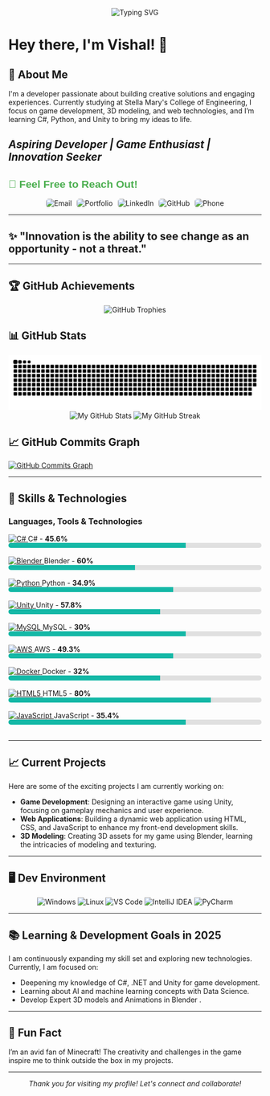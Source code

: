 <p align="center">
  <img src="https://readme-typing-svg.herokuapp.com?font=Fira+Code&pause=1000&color=F7F7F7&center=true&vCenter=true&width=435&lines=Welcome+to+My+GitHub+Profile!;I'm+a+Tech+Explorer+and+Developer!;Always+learning+something+new!" alt="Typing SVG" />
</p>

# Hey there, I'm Vishal! 👋
## 🌟 About Me
I'm a developer passionate about building creative solutions and engaging experiences. Currently studying at Stella Mary's College of Engineering, I focus on game development, 3D modeling, and web technologies, and I’m learning C#, Python, and Unity to bring my ideas to life.

*Aspiring Developer | Game Enthusiast | Innovation Seeker*  
---
<h2 style="font-family: 'Arial'; color: #4CAF50;">🤝 Feel Free to Reach Out!</h2>
<div align="center" style="display: flex; gap: 10px; justify-content: center;">
  <a href="mailto:vishal.ai23@stellamaryscoe.edu.in" style="text-decoration: none;">
    <img src="https://img.shields.io/badge/Email-vishal.ai23%40stellamaryscoe.edu.in-red?style=for-the-badge&logo=gmail&logoColor=white" alt="Email" style="border-radius: 5px;">
  </a>
  <a href="https://vishal-46.github.io/Vishal-Portfolio/" target="_blank" rel="noreferrer" style="text-decoration: none;">
    <img src="https://img.shields.io/badge/Portfolio-Vishal--Portfolio-green?style=for-the-badge&logo=google-chrome&logoColor=white" alt="Portfolio" style="border-radius: 5px;">
  </a>
  <a href="https://www.linkedin.com/in/vishaln24" target="_blank" rel="noreferrer" style="text-decoration: none;">
    <img src="https://img.shields.io/badge/LinkedIn-Vishal-blue?style=for-the-badge&logo=linkedin&logoColor=white" alt="LinkedIn" style="border-radius: 5px;">
  </a>
  <a href="https://github.com/Vishal-46" target="_blank" rel="noreferrer" style="text-decoration: none;">
    <img src="https://img.shields.io/badge/GitHub-Vishal--46-black?style=for-the-badge&logo=github&logoColor=white" alt="GitHub" style="border-radius: 5px;">
  </a>
  <a href="tel:+91-8015628822" target="_blank" rel="noreferrer" style="text-decoration: none;">
    <img src="https://img.shields.io/badge/Call%20Me-%2B91%209876543210-orange?style=for-the-badge&logo=phone&logoColor=white" alt="Phone" style="border-radius: 5px;">
  </a>
</div>

---

## ✨ "Innovation is the ability to see change as an opportunity - not a threat."  
---

## 🏆 GitHub Achievements  
<p align="center">
  <img src="https://github-profile-trophy.vercel.app/?username=Vishal-46&theme=dracula&no-frame=true&no-bg=true&margin-w=4" alt="GitHub Trophies" />
</p>


## 📊 GitHub Stats
<picture>
  <source media="(prefers-color-scheme: dark)" srcset="https://raw.githubusercontent.com/platane/platane/output/github-contribution-grid-snake-dark.svg">
  <source media="(prefers-color-scheme: light)" srcset="https://raw.githubusercontent.com/platane/platane/output/github-contribution-grid-snake.svg">
  <img alt="github contribution grid snake animation" src="https://raw.githubusercontent.com/platane/platane/output/github-contribution-grid-snake.svg">
</picture>
<div align="center">
  <img src="https://github-readme-stats.vercel.app/api?username=vishal-46&show_icons=true&theme=radical" alt="My GitHub Stats" width="50%" />
  <img src="https://streak-stats.demolab.com?user=Vishal-46&theme=radical" alt="My GitHub Streak" width="50%" />
</div>

## 📈 GitHub Commits Graph
[![GitHub Commits Graph](https://github-readme-activity-graph.vercel.app/graph?username=vishal-46&bg_color=2d2d2d&color=ffcc00&line=ff5722&point=ffffff&area_color=2d2d2d&area=true&hide_border=true&custom_title=GitHub%20Commits%20Graph)](http://www.github.com/Vishal-46)

---

## 🚀 Skills & Technologies  

### Languages, Tools & Technologies

  
  <a href="https://docs.microsoft.com/en-us/dotnet/csharp/" target="_blank" rel="noreferrer">
    <img src="https://raw.githubusercontent.com/danielcranney/readme-generator/main/public/icons/skills/csharp-colored.svg" width="36" height="36" alt="C#" title="C#" />
  </a>
  C# - <strong>45.6%</strong>
  <div style="width: 100%; background-color: #e0e0e0; border-radius: 5px; overflow: hidden;">
    <div style="width: 70%; height: 10px; background-color: #14b8a6;"></div>
  </div>
  <br>

  <a href="https://www.blender.org/" target="_blank" rel="noreferrer">
    <img src="https://raw.githubusercontent.com/danielcranney/readme-generator/main/public/icons/skills/blender-colored.svg" width="36" height="36" alt="Blender" title="Blender" />
  </a>
  Blender - <strong>60%</strong>
  <div style="width: 100%; background-color: #e0e0e0; border-radius: 5px; overflow: hidden;">
    <div style="width: 50%; height: 10px; background-color: #14b8a6;"></div>
  </div>
  <br>

  <a href="https://www.python.org/" target="_blank" rel="noreferrer">
    <img src="https://raw.githubusercontent.com/danielcranney/readme-generator/main/public/icons/skills/python-colored.svg" width="36" height="36" alt="Python" title="Python" />
  </a>
  Python - <strong>34.9%</strong>
  <div style="width: 100%; background-color: #e0e0e0; border-radius: 5px; overflow: hidden;">
    <div style="width: 65%; height: 10px; background-color: #14b8a6;"></div>
  </div>
  <br>

  <a href="https://unity.com/" target="_blank" rel="noreferrer">
    <img src="https://skillicons.dev/icons?i=unity"  width="36" height="36" alt="Unity" title="Unity" />
  </a>
  Unity - <strong>57.8%</strong>
  <div style="width: 100%; background-color: #e0e0e0; border-radius: 5px; overflow: hidden;">
    <div style="width: 60%; height: 10px; background-color: #14b8a6;"></div>
  </div>
  <br>

  <a href="https://www.mysql.com/" target="_blank" rel="noreferrer">
    <img src="https://raw.githubusercontent.com/danielcranney/readme-generator/main/public/icons/skills/mysql-colored.svg" width="36" height="36" alt="MySQL" title="MySQL" />
  </a>
  MySQL - <strong>30%</strong>
  <div style="width: 100%; background-color: #e0e0e0; border-radius: 5px; overflow: hidden;">
    <div style="width: 70%; height: 10px; background-color: #14b8a6;"></div>
  </div>
  <br>

  <a href="https://aws.amazon.com/" target="_blank" rel="noreferrer">
    <img src="https://raw.githubusercontent.com/danielcranney/readme-generator/main/public/icons/skills/aws-colored.svg" width="36" height="36" alt="AWS" title="AWS" />
  </a>
  AWS - <strong>49.3%</strong>
  <div style="width: 100%; background-color: #e0e0e0; border-radius: 5px; overflow: hidden;">
    <div style="width: 65%; height: 10px; background-color: #14b8a6;"></div>
  </div>
  <br>

  <a href="https://www.docker.com/" target="_blank" rel="noreferrer">
    <img src="https://raw.githubusercontent.com/danielcranney/readme-generator/main/public/icons/skills/docker-colored.svg" width="36" height="36" alt="Docker" title="Docker" />
  </a>
  Docker - <strong>32%</strong>
  <div style="width: 100%; background-color: #e0e0e0; border-radius: 5px; overflow: hidden;">
    <div style="width: 60%; height: 10px; background-color: #14b8a6;"></div>
  </div>
  <br>

  <a href="https://www.w3.org/TR/html52/" target="_blank" rel="noreferrer">
    <img src="https://raw.githubusercontent.com/danielcranney/readme-generator/main/public/icons/skills/html5-colored.svg" width="36" height="36" alt="HTML5" title="HTML5" />
  </a>
  HTML5 - <strong>80%</strong>
  <div style="width: 100%; background-color: #e0e0e0; border-radius: 5px; overflow: hidden;">
    <div style="width: 80%; height: 10px; background-color: #14b8a6;"></div>
  </div>
  <br>

  <a href="https://developer.mozilla.org/en-US/docs/Web/JavaScript" target="_blank" rel="noreferrer">
    <img src="https://raw.githubusercontent.com/danielcranney/readme-generator/main/public/icons/skills/javascript-colored.svg" width="36" height="36" alt="JavaScript" title="JavaScript" />
  </a>
  JavaScript - <strong>35.4%</strong>
  <div style="width: 100%; background-color: #e0e0e0; border-radius: 5px; overflow: hidden;">
    <div style="width: 70%; height: 10px; background-color: #14b8a6;"></div>
  </div>
  <br>

</p>


---

## 📈 Current Projects
Here are some of the exciting projects I am currently working on:

- **Game Development**: Designing an interactive game using Unity, focusing on gameplay mechanics and user experience.
- **Web Applications**: Building a dynamic web application using HTML, CSS, and JavaScript to enhance my front-end development skills.
- **3D Modeling**: Creating 3D assets for my game using Blender, learning the intricacies of modeling and texturing.

---

## 🖥️ Dev Environment
<div align="center">
  <img src="https://img.shields.io/badge/OS-Windows-blue?style=for-the-badge&logo=windows" alt="Windows">
  <img src="https://img.shields.io/badge/OS-Linux-blue?style=for-the-badge&logo=linux" alt="Linux">

  <img src="https://img.shields.io/badge/Editor-Visual%20Studio%20Code-blue?style=for-the-badge&logo=visual-studio-code&logoColor=white" alt="VS Code">
  <img src="https://img.shields.io/badge/Editor-IntelliJ%20IDEA-blue?style=for-the-badge&logo=intellij-idea&logoColor=white" alt="IntelliJ IDEA">
  <img src="https://img.shields.io/badge/Editor-PyCharm-blue?style=for-the-badge&logo=pycharm&logoColor=white" alt="PyCharm">
</div>

---

## 📚 Learning & Development Goals in 2025
I am continuously expanding my skill set and exploring new technologies. Currently, I am focused on:
- Deepening my knowledge of C#, .NET and Unity for game development.
- Learning about AI and machine learning concepts with Data Science.
- Develop Expert 3D models and Animations in Blender .

---

## 🤖 Fun Fact
I’m an avid fan of Minecraft! The creativity and challenges in the game inspire me to think outside the box in my projects.  

---

<p align="center">
  <em>Thank you for visiting my profile! Let's connect and collaborate!</em>
</p>
